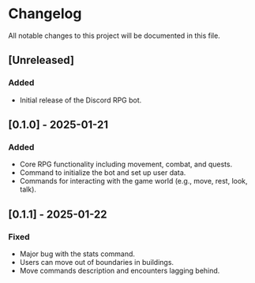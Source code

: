 # Changelog

All notable changes to this project will be documented in this file.

## [Unreleased]
### Added
- Initial release of the Discord RPG bot.

## [0.1.0] - 2025-01-21
### Added
- Core RPG functionality including movement, combat, and quests.
- Command to initialize the bot and set up user data.
- Commands for interacting with the game world (e.g., move, rest, look, talk).

## [0.1.1] - 2025-01-22
### Fixed
- Major bug with the stats command.
- Users can move out of boundaries in buildings.
- Move commands description and encounters lagging behind.
